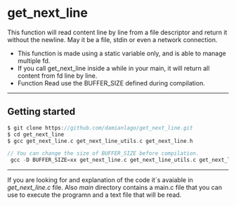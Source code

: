 # **get_next_line**
This function will read content line by line from a file descriptor and return it without the newline. May it be a file, stdin or even a network connection. 

* This function is made using a static variable only, and is able to manage multiple fd.
* If you call get_next_line inside a while in your main, it will return all content from fd line by line.
* Function Read use the BUFFER_SIZE defined during compilation.

---

## Getting started
```c
$ git clone https://github.com/damianlago/get_next_line.git
$ cd get_next_line
$ gcc get_next_line.c get_next_line_utils.c get_next_line.h 

// You can change the size of BUFFER_SIZE before compilation.
 gcc -D BUFFER_SIZE=xx get_next_line.c get_next_line_utils.c get_next_line.h 

```
---

If you are looking for and explanation of the code it´s avaiable in *get_next_line.c* file. Also *main* directory contains a main.c file that you can use to execute the programn and a text file that will be read.
